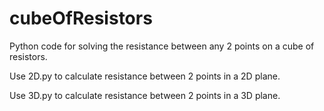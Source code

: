 cubeOfResistors
===============

Python code for solving the resistance between any 2 points on a cube of resistors. 

Use 2D.py to calculate resistance between 2 points in a 2D plane. 

Use 3D.py to calculate resistance between 2 points in a 3D plane. 
